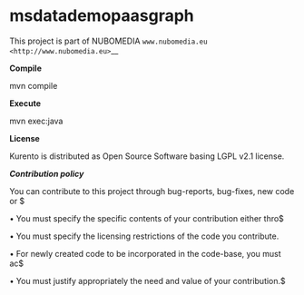 # msdatademopaasgraph

This project is part of NUBOMEDIA
`www.nubomedia.eu <http://www.nubomedia.eu>`__

**Compile**

mvn compile

**Execute**

mvn exec:java


**License**

Kurento is distributed as Open Source Software basing LGPL v2.1 license.


***Contribution policy***

You can contribute to this project through bug-reports, bug-fixes, new code or $

•       You must specify the specific contents of your contribution either thro$

•       You must specify the licensing restrictions of the code you contribute.

•       For newly created code to be incorporated in the code-base, you must ac$

•       You must justify appropriately the need and value of your contribution.$

